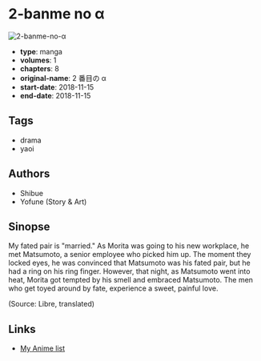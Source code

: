 # 2-banme no α

![2-banme-no-α](https://cdn.myanimelist.net/images/manga/1/232416.jpg)

-   **type**: manga
-   **volumes**: 1
-   **chapters**: 8
-   **original-name**: 2 番目の α
-   **start-date**: 2018-11-15
-   **end-date**: 2018-11-15

## Tags

-   drama
-   yaoi

## Authors

-   Shibue
-   Yofune (Story & Art)

## Sinopse

My fated pair is "married." As Morita was going to his new workplace, he met Matsumoto, a senior employee who picked him up. The moment they locked eyes, he was convinced that Matsumoto was his fated pair, but he had a ring on his ring finger. However, that night, as Matsumoto went into heat, Morita got tempted by his smell and embraced Matsumoto. The men who get toyed around by fate, experience a sweet, painful love.

(Source: Libre, translated)

## Links

-   [My Anime list](https://myanimelist.net/manga/126938/2-banme_no_%CE%B1)
